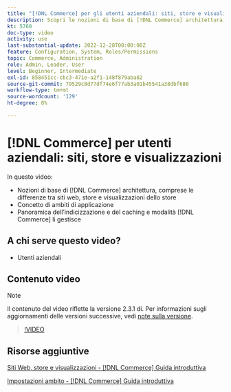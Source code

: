 ```yaml
---
title: "[!DNL Commerce] per gli utenti aziendali: siti, store e visualizzazioni"
description: Scopri le nozioni di base di [!DNL Commerce] architettura, comprese le differenze tra siti web, archivi, visualizzazioni dello store e ambiti delle applicazioni. Informazioni sull’indicizzazione e il caching.
kt: 5760
doc-type: video
activity: use
last-substantial-update: 2022-12-28T00:00:00Z
feature: Configuration, System, Roles/Permissions
topic: Commerce, Administration
role: Admin, Leader, User
level: Beginner, Intermediate
exl-id: 858451cc-cbc3-471e-a2f1-148f879aba82
source-git-commit: 79529c8d77df74e6f77ab3a01b45541a38dbf680
workflow-type: tm+mt
source-wordcount: '129'
ht-degree: 0%

---
```


# [!DNL Commerce] per utenti aziendali: siti, store e visualizzazioni

In questo video:

- Nozioni di base di [!DNL Commerce] architettura, comprese le differenze tra siti web, store e visualizzazioni dello store
- Concetto di ambiti di applicazione
- Panoramica dell’indicizzazione e del caching e modalità [!DNL Commerce] li gestisce

## A chi serve questo video?

- Utenti aziendali

## Contenuto video

>[!NOTE]
>
>Il contenuto del video riflette la versione 2.3.1 di. Per informazioni sugli aggiornamenti delle versioni successive, vedi [note sulla versione](https://experienceleague.adobe.com/docs/commerce-operations/release/notes/overview.html).

>[!VIDEO](https://video.tv.adobe.com/v/35945?quality=12&learn=on)

## Risorse aggiuntive

[Siti Web, store e visualizzazioni - [!DNL Commerce] Guida introduttiva](https://experienceleague.adobe.com/docs/commerce-admin/start/setup/websites-stores-views.html)

[Impostazioni ambito - [!DNL Commerce] Guida introduttiva](https://experienceleague.adobe.com/docs/commerce-admin/start/setup/websites-stores-views.html#scope-settings)
